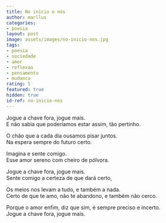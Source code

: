 ```yaml
---
title: No início e nós
author: marllus
categories:
- poesia
layout: post
image: assets/images/no-inicio-nos.jpg
tags:
- poesia
- sociedade
- amor
- reflexao
- pensamento
- mudanca
rating: 5
featured: true
hidden: true
id-ref: no-inicio-nos
---
```


Jogue a chave fora, jogue mais.<br>E não sabia que poderíamos estar assim, tão pertinho.

O chão que a cada dia ousamos pisar juntos.<br>Na espera sempre do futuro certo.

Imagina e sente comigo.<br>Esse amor sereno com cheiro de pólvora.

Jogue a chave fora, jogue mais.<br>Sente comigo a certeza de que dará certo,

Os meios nos levam a tudo, e também a nada.<br>Certo de que te amo, não te abandono, e também não cerco.

Porque o amor enfim, diz que sim, é sempre preciso e incerto.<br>Jogue a chave fora, jogue mais.
